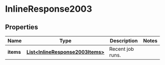 

# InlineResponse2003

## Properties

Name | Type | Description | Notes
------------ | ------------- | ------------- | -------------
**items** | [**List&lt;InlineResponse2003Items&gt;**](InlineResponse2003Items.md) | Recent job runs. | 



